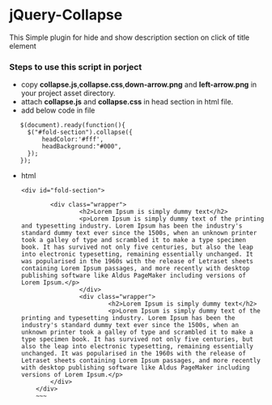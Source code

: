 # jQuery-Collapse



This Simple plugin for hide and show description section on click of title element


### Steps to use this script in porject
* copy **__collapse.js__**,**__collapse.css__**,**__down-arrow.png__** and **__left-arrow.png__** in your project asset directory.
* attach **__collapse.js__** and **__collapse.css__** in head section in html file.
* add below code in file 
 ~~~
    $(document).ready(function(){
      $("#fold-section").collapse({
		  headColor:'#fff',
		  headBackground:"#000",
	  });	
	});
   ~~~

* html 

    ~~~
    <div id="fold-section">
		
			<div class="wrapper">
					<h2>Lorem Ipsum is simply dummy text</h2>
					<p>Lorem Ipsum is simply dummy text of the printing and typesetting industry. Lorem Ipsum has been the industry's standard dummy text ever since the 1500s, when an unknown printer took a galley of type and scrambled it to make a type specimen book. It has survived not only five centuries, but also the leap into electronic typesetting, remaining essentially unchanged. It was popularised in the 1960s with the release of Letraset sheets containing Lorem Ipsum passages, and more recently with desktop publishing software like Aldus PageMaker including versions of Lorem Ipsum.</p>
					</div>
					<div class="wrapper">
							<h2>Lorem Ipsum is simply dummy text</h2>
							<p>Lorem Ipsum is simply dummy text of the printing and typesetting industry. Lorem Ipsum has been the industry's standard dummy text ever since the 1500s, when an unknown printer took a galley of type and scrambled it to make a type specimen book. It has survived not only five centuries, but also the leap into electronic typesetting, remaining essentially unchanged. It was popularised in the 1960s with the release of Letraset sheets containing Lorem Ipsum passages, and more recently with desktop publishing software like Aldus PageMaker including versions of Lorem Ipsum.</p>
			</div>
		</div>
		~~~

